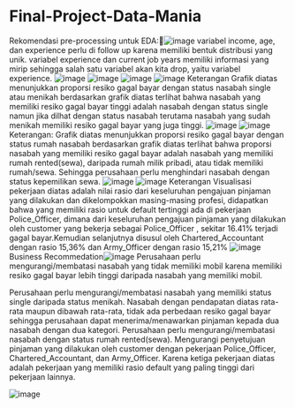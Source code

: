 # Final-Project-Data-Mania
Rekomendasi pre-processing untuk EDA:![image](https://github.com/satriapandu93/Final-Project-Data-Mania/assets/119551554/36c47c9c-95a6-4ef9-8fdc-fdeaa453d1da)
variabel income, age, dan experience perlu di follow up karena memiliki bentuk distribusi yang unik.
variabel experience dan current job years memiliki informasi yang mirip sehingga salah satu variabel akan kita drop, yaitu variabel experience. ![image](https://github.com/satriapandu93/Final-Project-Data-Mania/assets/119551554/31410600-c317-4676-a74f-10d9f64a8035)
![image](https://github.com/satriapandu93/Final-Project-Data-Mania/assets/119551554/c8515db3-5c85-4ed8-a563-f4b8479989ad)
![image](https://github.com/satriapandu93/Final-Project-Data-Mania/assets/119551554/4c7d2c90-b6de-4fb9-bd1e-4923aa8cfcff)
![image](https://github.com/satriapandu93/Final-Project-Data-Mania/assets/119551554/861aa4e3-b552-42d6-aa6c-ae87d0f32ed1)
Keterangan
Grafik diatas menunjukkan proporsi resiko gagal bayar dengan status nasabah single atau menikah berdasarkan grafik diatas terlihat bahwa nasabah yang memiliki resiko gagal bayar tinggi adalah nasabah dengan status single namun jika dilhat dengan status nasabah terutama nasabah yang sudah menikah memiliki resiko gagal bayar yang juga tinggi.
![image](https://github.com/satriapandu93/Final-Project-Data-Mania/assets/119551554/ea827280-8b9a-407a-a24a-7e0d2e17a5e6)
![image](https://github.com/satriapandu93/Final-Project-Data-Mania/assets/119551554/3a4bcdf9-9503-4eb2-8f56-3197a76a5197)
Keterangan:
Grafik diatas menunjukkan proporsi resiko gagal bayar dengan status rumah nasabah berdasarkan grafik diatas terlihat bahwa proporsi nasabah yang memiliki resiko gagal bayar adalah nasabah yang memiliki rumah rented(sewa), daripada rumah milik pribadi, atau tidak memiliki rumah/sewa. Sehingga perusahaan perlu menghindari nasabah dengan status kepemilikan sewa.
![image](https://github.com/satriapandu93/Final-Project-Data-Mania/assets/119551554/6fab87d9-9737-4c56-8b32-7ede94d48aae)
![image](https://github.com/satriapandu93/Final-Project-Data-Mania/assets/119551554/92d74984-e9c5-4364-8d38-60874b57338e)
Keterangan
Visualisasi pekerjaan diatas adalah nilai rasio dari keseluruhan pengajuan pinjaman yang dilakukan dan dikelompokkan masing-masing profesi, didapatkan bahwa yang memiliki rasio untuk default tertinggi ada di pekerjaan Police_Officer, dimana dari keseluruhan pengajuan pinjaman yang dilakukan oleh customer yang bekerja sebagai Police_Officer , sekitar 16.41% terjadi gagal bayar.Kemudian selanjutnya disusul oleh Chartered_Accountant dengan rasio 15,36% dan Army_Officer dengan rasio 15,21%
![image](https://github.com/satriapandu93/Final-Project-Data-Mania/assets/119551554/114b4dbb-4054-4589-80d1-2ff58535cbd9)
Business Recommedation![image](https://github.com/satriapandu93/Final-Project-Data-Mania/assets/119551554/4f1241b2-0ace-44e8-99c5-461ff83580c2)
Perusahaan perlu mengurangi/membatasi nasabah yang tidak memiliki mobil karena memiliki resiko gagal bayar lebih tinggi daripada nasabah yang memiliki mobil.

Perusahaan perlu mengurangi/membatasi nasabah yang memiliki status single daripada status menikah.
Nasabah dengan pendapatan diatas rata-rata maupun dibawah rata-rata, tidak ada perbedaan resiko gagal bayar sehingga perusahaan dapat menerima/menawarkan pinjaman kepada dua nasabah dengan dua kategori. 
Perusahaan perlu mengurangi/membatasi nasabah dengan status rumah rented(sewa).
Mengurangi penyetujuan pinjaman yang dilakukan oleh customer dengan pekerjaan Police_Officer, Chartered_Accountant, dan Army_Officer. Karena ketiga pekerjaan diatas adalah pekerjaan yang memiliki rasio default yang paling tinggi dari pekerjaan lainnya.

![image](https://github.com/satriapandu93/Final-Project-Data-Mania/assets/119551554/f7ad3033-d056-4a85-9346-f5f935aa058c)

